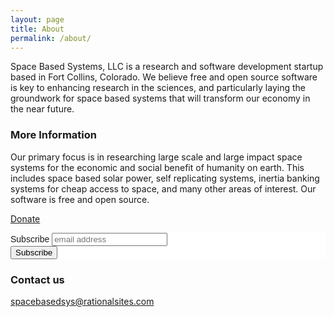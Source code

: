 ```yaml
---
layout: page
title: About
permalink: /about/
---
```


Space Based Systems, LLC is a research and software development startup based in Fort Collins, Colorado. We believe free and open source software is key to enhancing research in the sciences, and particularly laying the groundwork for space based systems that will transform our economy in the near future.

### More Information

Our primary focus is in researching large scale and large impact space systems for the economic and social benefit of humanity on earth. This includes space based solar power, self replicating systems, inertia banking systems for cheap access to space, and many other areas of interest. Our software is free and open source.

[Donate](https://paypal.me/sbsys)

<!-- Begin Mailchimp Signup Form -->
<link href="//cdn-images.mailchimp.com/embedcode/horizontal-slim-10_7.css" rel="stylesheet" type="text/css">
<style type="text/css">
	#mc_embed_signup{background:#fff; clear:left; font:14px Helvetica,Arial,sans-serif; width:100%;}
	/* Add your own Mailchimp form style overrides in your site stylesheet or in this style block.
	   We recommend moving this block and the preceding CSS link to the HEAD of your HTML file. */
</style>
<div id="mc_embed_signup">
<form action="https://github.us4.list-manage.com/subscribe/post?u=ea6b62b3711f0a0061c70b82a&amp;id=66e0ab6a8f" method="post" id="mc-embedded-subscribe-form" name="mc-embedded-subscribe-form" class="validate" target="_blank" novalidate>
    <div id="mc_embed_signup_scroll">
	<label for="mce-EMAIL">Subscribe</label>
	<input type="email" value="" name="EMAIL" class="email" id="mce-EMAIL" placeholder="email address" required>
    <!-- real people should not fill this in and expect good things - do not remove this or risk form bot signups-->
    <div style="position: absolute; left: -5000px;" aria-hidden="true"><input type="text" name="b_ea6b62b3711f0a0061c70b82a_66e0ab6a8f" tabindex="-1" value=""></div>
    <div class="clear"><input type="submit" value="Subscribe" name="subscribe" id="mc-embedded-subscribe" class="button"></div>
    </div>
</form>
</div>

<!--End mc_embed_signup-->

### Contact us

[spacebasedsys@rationalsites.com](mailto:spacebasedsys@rationalsites.com)
